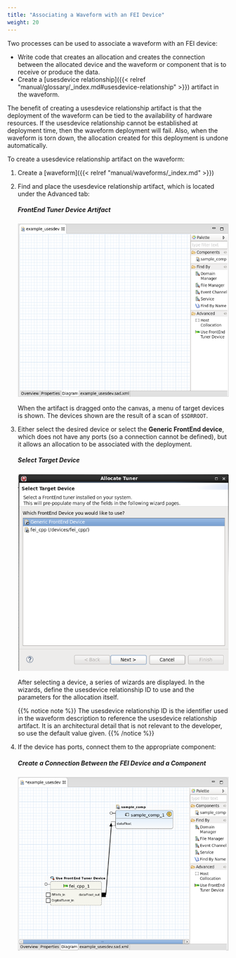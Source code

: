 ```yaml
---
title: "Associating a Waveform with an FEI Device"
weight: 20
---
```


Two processes can be used to associate a waveform with an FEI device:

  - Write code that creates an allocation and creates the connection between the allocated device and the waveform or component that is to receive or produce the data.
  - Create a [usesdevice relationship]({{< relref "manual/glossary/_index.md#usesdevice-relationship" >}}) artifact in the waveform.


The benefit of creating a usesdevice relationship artifact is that the deployment of the waveform can be tied to the availability of hardware resources. If the usesdevice relationship cannot be established at deployment time, then the waveform deployment will fail. Also, when the waveform is torn down, the allocation created for this deployment is undone automatically.

To create a usesdevice relationship artifact on the waveform:

1.  Create a [waveform]({{< relref "manual/waveforms/_index.md" >}})

2.  Find and place the usesdevice relationship artifact, which is located under the Advanced tab:

    ##### FrontEnd Tuner Device Artifact
    ![Use FrontEnd Tuner Device artifact](../images/Uses_Step_1.png)

    When the artifact is dragged onto the canvas, a menu of target devices is shown. The devices shown are the result of a scan of `$SDRROOT`.

3.  Either select the desired device or select the **Generic FrontEnd device**, which does not have any ports (so a connection cannot be defined), but it allows an allocation to be associated with the deployment.

    ##### Select Target Device
    ![Select Target Device](../images/Uses_Step_2.png)

    After selecting a device, a series of wizards are displayed. In the wizards, define the usesdevice relationship ID to use and the parameters for the allocation itself.

    {{% notice note %}}
The usesdevice relationship ID is the identifier used in the waveform description to reference the usesdevice relationship artifact. It is an architectural detail that is not relevant to the developer, so use the default value given.
    {{% /notice %}}

4.  If the device has ports, connect them to the appropriate component:

    ##### Create a Connection Between the FEI Device and a Component
    ![Create a connection between the FEI Device and a Component](../images/Uses_Step_3.png)
